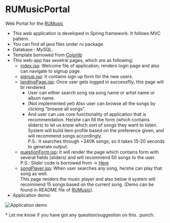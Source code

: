 # RUMusicPortal
Web Portal for the [RUMusic](https://github.com/vraj152/RUMusic)

* This web application is developed in Spring framework. It follows MVC pattern.
* You can find all java files under _ru_ package. 
* Database : MySQL.
* Template borrowed from [Colorlib](https://colorlib.com/wp/template/equip-ui-kit/)
* This web-app has sevetral pages, which are as following:
  * [index.jsp](https://github.com/vraj152/RUMusicPortal/blob/master/WebContent/index.jsp): Welcome file of application, renders login page and also can navigate to signup page.
  * [signup.jsp](https://github.com/vraj152/RUMusicPortal/blob/master/WebContent/signup.jsp): It contains sign up form for the new users.
  * [landingPage.jsp](https://github.com/vraj152/RUMusicPortal/blob/master/WebContent/landingPage.jsp): Once user gets logged in successflly, this page will br rendered.
    * User can either search song via song name or artist name or album name.
    * (Not implemented yet) Also user can browse all the songs by clicking "browse all songs".
    * And user can use core functionality of application that is recommendation. He/she can fill the form (which contains sliders) to let us know which sort of songs they want to listen. <br>
    System will build item profile based on the preference given, and will recommend songs accordingly. <br>
    P.S.: It searches through ~340K songs, so it takes 15-20 seconds to generate output.
  * [questionForm.jsp](https://github.com/vraj152/RUMusicPortal/blob/master/WebContent/questionForm.jsp): It will render the page which contains form with several fields (sliders) and will recommend 50 songs to the user.
  P.S.: Slider code is borrowed from -> [Here](https://refreshless.com/nouislider/)
  * [songPlayer.jsp](https://github.com/vraj152/RUMusicPortal/blob/master/WebContent/songPlayer.jsp): When user searches any song, he/she can play that song as well. <br>
  This page renders the music player and also below it system will recommend 15 songs based on the current song. (Demo can be found in README file of [RUMusic](https://github.com/vraj152/RUMusic)).
* Application demo:
<p>
  <img src="output/NewRecording.mp4" title="Application demo"> </img>
</p>
* Let me know if you have got any question/suggestion on this. :punch:
  
  
